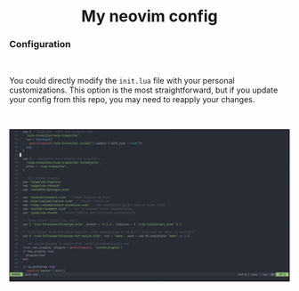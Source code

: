 <h1 align="center">My neovim config</h1>

### Configuration

<br>

You could directly modify the `init.lua` file with your personal customizations. This option is the most straightforward, but if you update your config from this repo, you may need to reapply your changes.

<br>

<p align="center">
  <img width="600"
       alt="nvim"
       src="https://github.com/richardbendli/nvim/blob/main/img/nvim.png">
</p>
